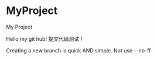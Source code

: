 # MyProject
My Project

Hello my git hub!
提交代码测试！


Creating a new branch is quick AND simple.
Not use --no-ff 
